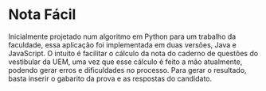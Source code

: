 # Nota Fácil
Inicialmente projetado num algoritmo em Python para um trabalho da faculdade, essa aplicação foi implementada em duas versões, Java e JavaScript.
O intuito é facilitar o cálculo da nota do caderno de questões do vestibular da UEM, uma vez que esse cálculo é feito a mão atualmente, podendo gerar erros e dificuldades no processo.
Para gerar o resultado, basta inserir o gabarito da prova e as respostas do candidato.
